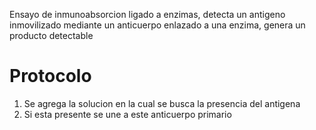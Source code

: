 Ensayo de inmunoabsorcion ligado a enzimas, detecta un antigeno inmovilizado mediante un anticuerpo enlazado a una enzima, genera un producto detectable

# Protocolo
1. Se agrega la solucion en la cual se busca la presencia del antigena
2. Si esta presente se une a este anticuerpo primario
